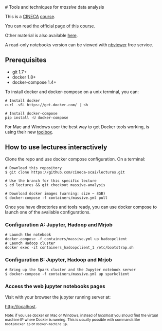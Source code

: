 
# Tools and techniques for *massive* data analysis

This is a [CINECA](http://www.cineca.it/) [course](http://www.hpc.cineca.it/content/training-2015).

You can read [the official page of this course](http://www.hpc.cineca.it/content/tools-and-techniques-massive-data-analysis).

Other material is also available [here](https://hpc-forge.cineca.it/files/CoursesDev/public/2015/Tools_Techniques_Data_Analysis/).

A read-only notebooks version can be viewed with [nbviewer](http://nbviewer.ipython.org/github/cineca-scai/lectures/blob/massive-analysis/ttmda) free service.

## Prerequisites

* git 1.7+
* docker 1.8+
* docker-compose 1.4+

To install docker and docker-compose on a unix terminal, you can:

```
# Install docker
curl -sSL https://get.docker.com/ | sh

# Install docker-compose
pip install -U docker-compose
```

For Mac and Windows user the best way to get Docker tools working,
is using their new [toolbox](https://www.docker.com/toolbox).

## How to use lectures interactively

Clone the repo and use docker compose configuration.
On a terminal:

```
# Download this repository
$ git clone https://github.com/cineca-scai/lectures.git

# Use the branch for this specific lecture
$ cd lectures && git checkout massive-analysis

# Download docker images (warning: size ~ 8GB)
$ docker-compose -f containers/massive.yml pull
```

Once you have directories and tools ready,
you can use docker compose to launch one of the available configurations.

### Configuration A: Jupyter, Hadoop and Mrjob

```
# Launch the notebook
docker-compose -f containers/massive.yml up hadoopclient
# Launch Hadoop cluster
docker exec -it containers_hadoopclient_1 /etc/bootstrap.sh
```

### Configuration B: Jupyter, Hadoop and Mrjob

```
# Bring up the Spark cluster and the Jupyter notebook server
$ docker-compose -f containers/massive.yml up sparkclient
```

### Access the web jupyter notebooks pages

Visit with your browser the jupyter running server at:

[http://localhost](http://localhost).

<small>Note: if you use docker on Mac or Windows, instead of *localhost* you
should find the virtual machine IP where Docker is running.
This is usually possible with commands like `boot2docker ip` or `docker-machine ip`.</small>
